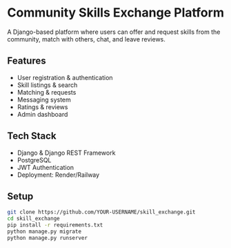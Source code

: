 # Community Skills Exchange Platform

A Django-based platform where users can offer and request skills from the community, 
match with others, chat, and leave reviews.

## Features
- User registration & authentication
- Skill listings & search
- Matching & requests
- Messaging system
- Ratings & reviews
- Admin dashboard

## Tech Stack
- Django & Django REST Framework
- PostgreSQL
- JWT Authentication
- Deployment: Render/Railway

## Setup
```bash
git clone https://github.com/YOUR-USERNAME/skill_exchange.git
cd skill_exchange
pip install -r requirements.txt
python manage.py migrate
python manage.py runserver
